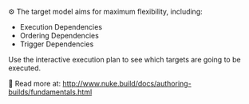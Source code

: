 ⚙️ The target model aims for maximum flexibility, including:

- Execution Dependencies
- Ordering Dependencies
- Trigger Dependencies

Use the interactive execution plan to see which targets are going to be executed.

📖 Read more at: http://www.nuke.build/docs/authoring-builds/fundamentals.html
